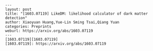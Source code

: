     ---
    layout: post
    title: "[1603.07119] LikeDM: likelihood calculator of dark matter detection"
    author: Xiaoyuan Huang,Yue-Lin Sming Tsai,Qiang Yuan
    categories: Preprints
    weburl: https://arxiv.org/abs/1603.07119
    ---
    [1603.07119][1603.07119]
    [1603.07119]: https://arxiv.org/abs/1603.07119
